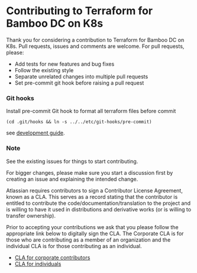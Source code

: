# Contributing to Terraform for Bamboo DC on K8s

Thank you for considering a contribution to Terraform for Bamboo DC on K8s. Pull requests, issues and comments are welcome. For pull requests, please:

* Add tests for new features and bug fixes
* Follow the existing style
* Separate unrelated changes into multiple pull requests
* Set pre-commit git hook before raising a pull request

### Git hooks

Install pre-commit Git hook to format all terraform files before commit

    (cd .git/hooks && ln -s ../../etc/git-hooks/pre-commit)

see [development guide](https://atlassian-labs.github.io/data-center-terraform/development/HOW_TO_START/).

### Note

See the existing issues for things to start contributing.

For bigger changes, please make sure you start a discussion first by creating an issue and explaining the intended change.

Atlassian requires contributors to sign a Contributor License Agreement, known as a CLA. This serves as a record stating that the contributor is entitled to contribute the code/documentation/translation to the project and is willing to have it used in distributions and derivative works (or is willing to transfer ownership).

Prior to accepting your contributions we ask that you please follow the appropriate link below to digitally sign the CLA. The Corporate CLA is for those who are contributing as a member of an organization and the individual CLA is for those contributing as an individual.

* [CLA for corporate contributors](https://opensource.atlassian.com/corporate)
* [CLA for individuals](https://opensource.atlassian.com/individual)